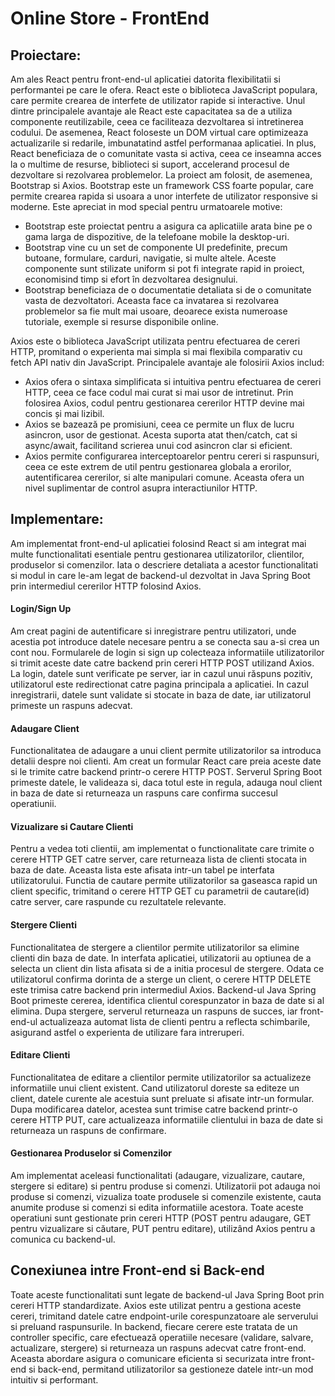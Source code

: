 # Online Store - FrontEnd

## Proiectare:
Am ales React pentru front-end-ul aplicatiei datorita flexibilitatii si performantei pe care le ofera. React este o biblioteca JavaScript populara, care permite crearea de interfete de utilizator rapide si interactive. Unul dintre principalele avantaje ale React este capacitatea sa de a utiliza componente reutilizabile, ceea ce faciliteaza dezvoltarea si intretinerea codului. De asemenea, React foloseste un DOM virtual care optimizeaza actualizarile si redarile, imbunatatind astfel performanaa aplicatiei. In plus, React beneficiaza de o comunitate vasta si activa, ceea ce inseamna acces la o multime de resurse, biblioteci si suport, accelerand procesul de dezvoltare si rezolvarea problemelor.
La proiect am folosit, de asemenea, Bootstrap si Axios.
Bootstrap este un framework CSS foarte popular, care permite crearea rapida si usoara a unor interfete de utilizator responsive si moderne. Este apreciat in mod special pentru urmatoarele motive:
- Bootstrap este proiectat pentru a asigura ca aplicatiile arata bine pe o gama larga de dispozitive, de la telefoane mobile la desktop-uri. 
- Bootstrap vine cu un set de componente UI predefinite, precum butoane, formulare, carduri, navigatie, si multe altele. Aceste componente sunt stilizate uniform si pot fi integrate rapid in proiect, economisind timp si efort în dezvoltarea designului.
- Bootstrap beneficiaza de o documentatie detaliata si de o comunitate vasta de dezvoltatori. Aceasta face ca invatarea si rezolvarea problemelor sa fie mult mai usoare, deoarece exista numeroase tutoriale, exemple si resurse disponibile online.

Axios este o biblioteca JavaScript utilizata pentru efectuarea de cereri HTTP, promitand o experienta mai simpla si mai flexibila comparativ cu fetch API nativ din JavaScript. Principalele avantaje ale folosirii Axios includ:
- Axios ofera o sintaxa simplificata si intuitiva pentru efectuarea de cereri HTTP, ceea ce face codul mai curat si mai usor de intretinut. Prin folosirea Axios, codul pentru gestionarea cererilor HTTP devine mai concis și mai lizibil.
- Axios se bazează pe promisiuni, ceea ce permite un flux de lucru asincron, usor de gestionat. Acesta suporta atat then/catch, cat si async/await, facilitand scrierea unui cod asincron clar si eficient.
- Axios permite configurarea interceptoarelor pentru cereri si raspunsuri, ceea ce este extrem de util pentru gestionarea globala a erorilor, autentificarea cererilor, si alte manipulari comune. Aceasta ofera un nivel suplimentar de control asupra interactiunilor HTTP.

## Implementare:
Am implementat front-end-ul aplicatiei folosind React si am integrat mai multe functionalitati esentiale pentru gestionarea utilizatorilor, clientilor, produselor si comenzilor. Iata o descriere detaliata a acestor functionalitati si modul in care le-am legat de backend-ul dezvoltat in Java Spring Boot prin intermediul cererilor HTTP folosind Axios.

#### Login/Sign Up
Am creat pagini de autentificare si inregistrare pentru utilizatori, unde acestia pot introduce datele necesare pentru a se conecta sau a-si crea un cont nou. Formularele de login si sign up colecteaza informatiile utilizatorilor si trimit aceste date catre backend prin cereri HTTP POST utilizand Axios. La login, datele sunt verificate pe server, iar in cazul unui răspuns pozitiv, utilizatorul este redirectionat catre pagina principala a aplicatiei. In cazul inregistrarii, datele sunt validate si stocate in baza de date, iar utilizatorul primeste un raspuns adecvat.

#### Adaugare Client
Functionalitatea de adaugare a unui client permite utilizatorilor sa introduca detalii despre noi clienti. Am creat un formular React care preia aceste date si le trimite catre backend printr-o cerere HTTP POST. Serverul Spring Boot primeste datele, le valideaza si, daca totul este in regula, adauga noul client in baza de date si returneaza un raspuns care confirma succesul operatiunii.

#### Vizualizare si Cautare Clienti
Pentru a vedea toti clientii, am implementat o functionalitate care trimite o cerere HTTP GET catre server, care returneaza lista de clienti stocata in baza de date. Aceasta lista este afisata intr-un tabel pe interfata utilizatorului. Functia de cautare permite utilizatorilor sa gaseasca rapid un client specific, trimitand o cerere HTTP GET cu parametrii de cautare(id) catre server, care raspunde cu rezultatele relevante.

#### Stergere Clienti
Functionalitatea de stergere a clientilor permite utilizatorilor sa elimine clienti din baza de date. In interfata aplicatiei, utilizatorii au optiunea de a selecta un client din lista afisata si de a initia procesul de stergere. Odata ce utilizatorul confirma dorinta de a sterge un client, o cerere HTTP DELETE este trimisa catre backend prin intermediul Axios. Backend-ul Java Spring Boot primeste cererea, identifica clientul corespunzator in baza de date si al elimina. Dupa stergere, serverul returneaza un raspuns de succes, iar front-end-ul actualizeaza automat lista de clienti pentru a reflecta schimbarile, asigurand astfel o experienta de utilizare fara intreruperi.

#### Editare Clienti
Functionalitatea de editare a clientilor permite utilizatorilor sa actualizeze informatiile unui client existent. Cand utilizatorul doreste sa editeze un client, datele curente ale acestuia sunt preluate si afisate intr-un formular. Dupa modificarea datelor, acestea sunt trimise catre backend printr-o cerere HTTP PUT, care actualizeaza informatiile clientului in baza de date si returneaza un raspuns de confirmare.

#### Gestionarea Produselor si Comenzilor
Am implementat aceleasi functionalitati (adaugare, vizualizare, cautare, stergere si editare) si pentru produse si comenzi. Utilizatorii pot adauga noi produse si comenzi, vizualiza toate produsele si comenzile existente, cauta anumite produse si comenzi si edita informatiile acestora. Toate aceste operatiuni sunt gestionate prin cereri HTTP (POST pentru adaugare, GET pentru vizualizare si căutare, PUT pentru editare), utilizând Axios pentru a comunica cu backend-ul.

## Conexiunea intre Front-end si Back-end
Toate aceste functionalitati sunt legate de backend-ul Java Spring Boot prin cereri HTTP standardizate. Axios este utilizat pentru a gestiona aceste cereri, trimitand datele catre endpoint-urile corespunzatoare ale serverului si preluand raspunsurile. In backend, fiecare cerere este tratata de un controller specific, care efectuează operatiile necesare (validare, salvare, actualizare, stergere) si returneaza un raspuns adecvat catre front-end. Aceasta abordare asigura o comunicare eficienta si securizata intre front-end si back-end, permitand utilizatorilor sa gestioneze datele intr-un mod intuitiv si performant.






